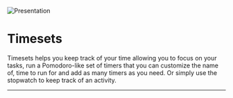 ![Presentation](https://cdn.dribbble.com/users/1918813/screenshots/19489526/media/9361f7dac8e4c14bf37beac672c491d2.png)

# Timesets

Timesets helps you keep track of your time allowing you to focus on your tasks, run a Pomodoro-like set of timers that you can customize the name of, time to run for and add as many timers as you need. Or simply use the stopwatch to keep track of an activity.

---

